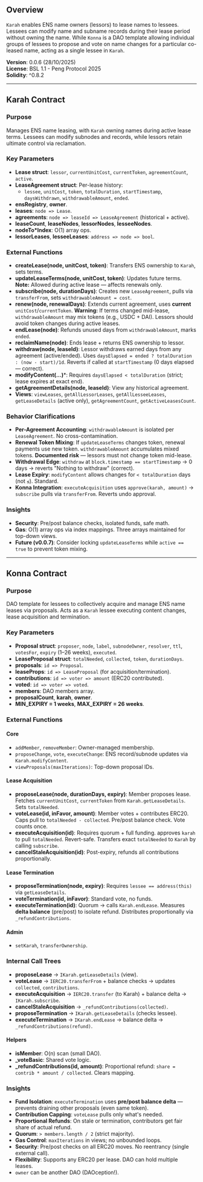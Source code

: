 ## Overview
`Karah` enables ENS name owners (lessors) to lease names to lessees. Lessees can modify name and subname records during their lease period without owning the name. While `Konna` is a DAO template allowing individual groups of lessees to propose and vote on name changes for a particular co-leased name, acting as a single lessee in `Karah`.

**Version**: 0.0.6 (28/10/2025)  
**License**: BSL 1.1 - Peng Protocol 2025  
**Solidity**: ^0.8.2  

---

## Karah Contract

### Purpose
Manages ENS name leasing, with `Karah` owning names during active lease terms. Lessees can modify subnodes and records, while lessors retain ultimate control via reclamation.

### Key Parameters
- **Lease struct**: `lessor`, `currentUnitCost`, `currentToken`, `agreementCount`, `active`.
- **LeaseAgreement struct**: Per-lease history:
  - `lessee`, `unitCost`, `token`, `totalDuration`, `startTimestamp`, `daysWithdrawn`, `withdrawableAmount`, `ended`.
- **ensRegistry**, **owner**.
- **leases**: `node => Lease`.
- **agreements**: `node => leaseId => LeaseAgreement` (historical + active).
- **leaseCount**, **leaseNodes**, **lessorNodes**, **lesseeNodes**.
- **nodeTo*Index**: O(1) array ops.
- **lessorLeases**, **lesseeLeases**: `address => node => bool`.

### External Functions
- **createLease(node, unitCost, token)**: Transfers ENS ownership to `Karah`, sets terms.
- **updateLeaseTerms(node, unitCost, token)**: Updates future terms. **Note:** Allowed during active lease — affects renewals only.
- **subscribe(node, durationDays)**: Creates new `LeaseAgreement`, pulls via `transferFrom`, sets `withdrawableAmount = cost`.
- **renew(node, renewalDays)**: Extends current agreement, uses **current** `unitCost`/`currentToken`. **Warning:** If terms changed mid-lease, `withdrawableAmount` may mix tokens (e.g., USDC + DAI). Lessors should avoid token changes during active leases.
- **endLease(node)**: Refunds unused days from `withdrawableAmount`, marks `ended`.
- **reclaimName(node)**: Ends lease + returns ENS ownership to lessor.
- **withdraw(node, leaseId)**: Lessor withdraws earned days from any agreement (active/ended). Uses `daysElapsed = ended ? totalDuration : (now - start)/1d`. Reverts if called at `startTimestamp` (0 days elapsed — correct).
- **modifyContent(...)***: Requires `daysElapsed < totalDuration` (strict; lease expires at exact end).
- **getAgreementDetails(node, leaseId)**: View any historical agreement.
- **Views**: `viewLeases`, `getAllLessorLeases`, `getAllLesseeLeases`, `getLeaseDetails` (active only), `getAgreementCount`, `getActiveLeasesCount`.

### Behavior Clarifications
- **Per-Agreement Accounting**: `withdrawableAmount` is isolated per `LeaseAgreement`. No cross-contamination.
- **Renewal Token Mixing**: If `updateLeaseTerms` changes token, renewal payments use new token. `withdrawableAmount` accumulates mixed tokens. **Documented risk** — lessors must not change token mid-lease.
- **Withdrawal Edge**: `withdraw` at `block.timestamp == startTimestamp` → 0 days → reverts "Nothing to withdraw" (correct).
- **Lease Expiry**: `modifyContent` allows changes for `< totalDuration` days (not `≤`). Standard.
- **Konna Integration**: `executeAcquisition` uses `approve(karah, amount)` → `subscribe` pulls via `transferFrom`. Reverts undo approval.

### Insights
- **Security**: Pre/post balance checks, isolated funds, safe math.
- **Gas**: O(1) array ops via index mappings. Three arrays maintained for top-down views.
- **Future (v0.0.7)**: Consider locking `updateLeaseTerms` while `active == true` to prevent token mixing.

---

## Konna Contract

### Purpose
DAO template for lessees to collectively acquire and manage ENS name leases via proposals. Acts as a `Karah` lessee executing content changes, lease acquisition and termination.

### Key Parameters
- **Proposal struct**: `proposer`, `node`, `label`, `subnodeOwner`, `resolver`, `ttl`, `votesFor`, `expiry` (1–26 weeks), `executed`.
- **LeaseProposal struct**: `totalNeeded`, `collected`, `token`, `durationDays`.
- **proposals**: `id => Proposal`.
- **leaseProps**: `id => LeaseProposal` (for acquisition/termination).
- **contributions**: `id => voter => amount` (ERC20 contributed).
- **voted**: `id => voter => voted`.
- **members**: DAO members array.
- **proposalCount**, **karah**, **owner**.
- **MIN_EXPIRY = 1 weeks**, **MAX_EXPIRY = 26 weeks**.

### External Functions
#### Core
- `addMember`, `removeMember`: Owner-managed membership.
- `proposeChange`, `vote`, `executeChange`: ENS record/subnode updates via `Karah.modifyContent`.
- `viewProposals(maxIterations)`: Top-down proposal IDs.

#### Lease Acquisition
- **proposeLease(node, durationDays, expiry)**: Member proposes lease. Fetches `currentUnitCost`, `currentToken` from `Karah.getLeaseDetails`. Sets `totalNeeded`.
- **voteLease(id, inFavor, amount)**: Member votes + contributes ERC20. Caps pull to `totalNeeded - collected`. Pre/post balance check. Vote counts once.
- **executeAcquisition(id)**: Requires quorum + full funding. approves `karah` to pull `totalNeeded`. Revert-safe. Transfers exact `totalNeeded` to `Karah` by calling `subscribe`. 
- **cancelStaleAcquisition(id)**: Post-expiry, refunds all contributions proportionally.

#### Lease Termination
- **proposeTermination(node, expiry)**: Requires `lessee == address(this)` via `getLeaseDetails`.
- **voteTermination(id, inFavor)**: Standard vote, no funds.
- **executeTermination(id)**: Quorum → calls `Karah.endLease`. Measures **delta balance** (pre/post) to isolate refund. Distributes proportionally via `_refundContributions`.

#### Admin
- `setKarah`, `transferOwnership`.

### Internal Call Trees
- **proposeLease** → `IKarah.getLeaseDetails` (view).
- **voteLease** → `IERC20.transferFrom` + balance checks → updates `collected`, `contributions`.
- **executeAcquisition** → `IERC20.transfer` (to Karah) + balance delta → `IKarah.subscribe`.
- **cancelStaleAcquisition** → `_refundContributions(collected)`.
- **proposeTermination** → `IKarah.getLeaseDetails` (checks lessee).
- **executeTermination** → `IKarah.endLease` → balance delta → `_refundContributions(refund)`.

#### Helpers
- **isMember**: O(n) scan (small DAO).
- **_voteBasic**: Shared vote logic.
- **_refundContributions(id, amount)**: Proportional refund: `share = contrib * amount / collected`. Clears mapping.

### Insights
- **Fund Isolation**: `executeTermination` uses **pre/post balance delta** — prevents draining other proposals (even same token).
- **Contribution Capping**: `voteLease` pulls only what's needed.
- **Proportional Refunds**: On stale or termination, contributors get fair share of actual refund.
- **Quorum**: `> members.length / 2` (strict majority).
- **Gas Control**: `maxIterations` in views; no unbounded loops.
- **Security**: Pre/post checks on all ERC20 moves. No reentrancy (single external call).
- **Flexibility**: Supports any ERC20 per lease. DAO can hold multiple leases.
- `owner` can be another DAO (DAOception!).